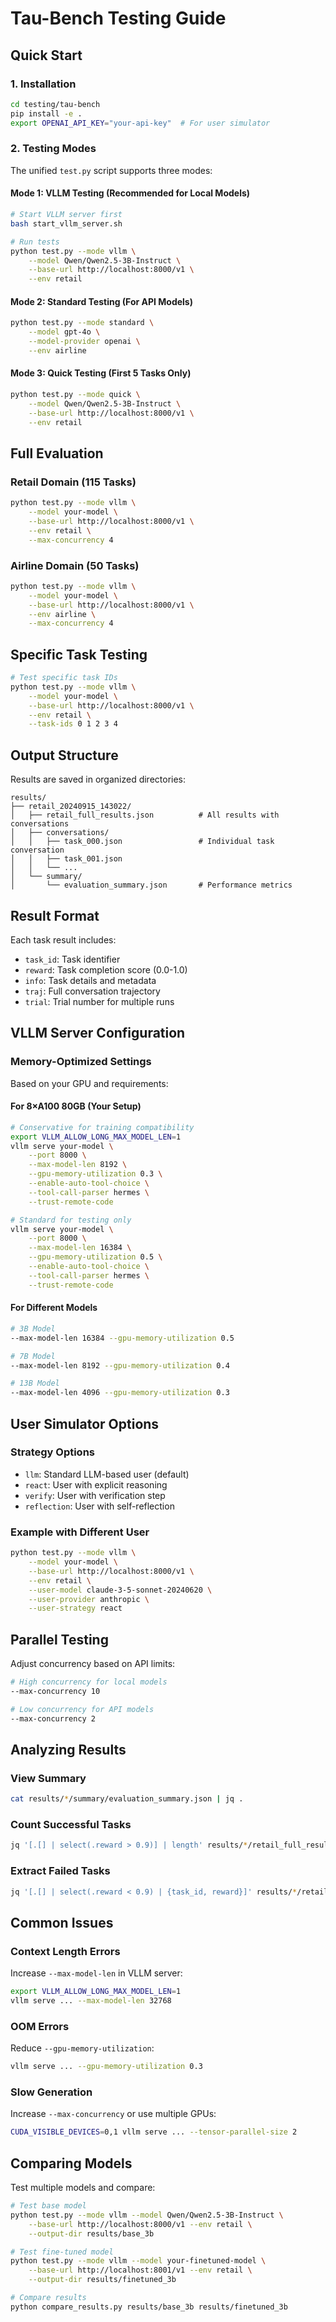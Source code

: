 # Tau-Bench Testing Guide

## Quick Start

### 1. Installation
```bash
cd testing/tau-bench
pip install -e .
export OPENAI_API_KEY="your-api-key"  # For user simulator
```

### 2. Testing Modes

The unified `test.py` script supports three modes:

#### Mode 1: VLLM Testing (Recommended for Local Models)
```bash
# Start VLLM server first
bash start_vllm_server.sh

# Run tests
python test.py --mode vllm \
    --model Qwen/Qwen2.5-3B-Instruct \
    --base-url http://localhost:8000/v1 \
    --env retail
```

#### Mode 2: Standard Testing (For API Models)
```bash
python test.py --mode standard \
    --model gpt-4o \
    --model-provider openai \
    --env airline
```

#### Mode 3: Quick Testing (First 5 Tasks Only)
```bash
python test.py --mode quick \
    --model Qwen/Qwen2.5-3B-Instruct \
    --base-url http://localhost:8000/v1 \
    --env retail
```

## Full Evaluation

### Retail Domain (115 Tasks)
```bash
python test.py --mode vllm \
    --model your-model \
    --base-url http://localhost:8000/v1 \
    --env retail \
    --max-concurrency 4
```

### Airline Domain (50 Tasks)
```bash
python test.py --mode vllm \
    --model your-model \
    --base-url http://localhost:8000/v1 \
    --env airline \
    --max-concurrency 4
```

## Specific Task Testing
```bash
# Test specific task IDs
python test.py --mode vllm \
    --model your-model \
    --base-url http://localhost:8000/v1 \
    --env retail \
    --task-ids 0 1 2 3 4
```

## Output Structure

Results are saved in organized directories:
```
results/
├── retail_20240915_143022/
│   ├── retail_full_results.json          # All results with conversations
│   ├── conversations/
│   │   ├── task_000.json                 # Individual task conversation
│   │   ├── task_001.json
│   │   └── ...
│   └── summary/
│       └── evaluation_summary.json       # Performance metrics
```

## Result Format

Each task result includes:
- `task_id`: Task identifier
- `reward`: Task completion score (0.0-1.0)
- `info`: Task details and metadata
- `traj`: Full conversation trajectory
- `trial`: Trial number for multiple runs

## VLLM Server Configuration

### Memory-Optimized Settings

Based on your GPU and requirements:

#### For 8×A100 80GB (Your Setup)
```bash
# Conservative for training compatibility
export VLLM_ALLOW_LONG_MAX_MODEL_LEN=1
vllm serve your-model \
    --port 8000 \
    --max-model-len 8192 \
    --gpu-memory-utilization 0.3 \
    --enable-auto-tool-choice \
    --tool-call-parser hermes \
    --trust-remote-code

# Standard for testing only
vllm serve your-model \
    --port 8000 \
    --max-model-len 16384 \
    --gpu-memory-utilization 0.5 \
    --enable-auto-tool-choice \
    --tool-call-parser hermes \
    --trust-remote-code
```

#### For Different Models
```bash
# 3B Model
--max-model-len 16384 --gpu-memory-utilization 0.5

# 7B Model
--max-model-len 8192 --gpu-memory-utilization 0.4

# 13B Model
--max-model-len 4096 --gpu-memory-utilization 0.3
```

## User Simulator Options

### Strategy Options
- `llm`: Standard LLM-based user (default)
- `react`: User with explicit reasoning
- `verify`: User with verification step
- `reflection`: User with self-reflection

### Example with Different User
```bash
python test.py --mode vllm \
    --model your-model \
    --base-url http://localhost:8000/v1 \
    --env retail \
    --user-model claude-3-5-sonnet-20240620 \
    --user-provider anthropic \
    --user-strategy react
```

## Parallel Testing

Adjust concurrency based on API limits:
```bash
# High concurrency for local models
--max-concurrency 10

# Low concurrency for API models
--max-concurrency 2
```

## Analyzing Results

### View Summary
```bash
cat results/*/summary/evaluation_summary.json | jq .
```

### Count Successful Tasks
```bash
jq '[.[] | select(.reward > 0.9)] | length' results/*/retail_full_results.json
```

### Extract Failed Tasks
```bash
jq '[.[] | select(.reward < 0.9) | {task_id, reward}]' results/*/retail_full_results.json
```

## Common Issues

### Context Length Errors
Increase `--max-model-len` in VLLM server:
```bash
export VLLM_ALLOW_LONG_MAX_MODEL_LEN=1
vllm serve ... --max-model-len 32768
```

### OOM Errors
Reduce `--gpu-memory-utilization`:
```bash
vllm serve ... --gpu-memory-utilization 0.3
```

### Slow Generation
Increase `--max-concurrency` or use multiple GPUs:
```bash
CUDA_VISIBLE_DEVICES=0,1 vllm serve ... --tensor-parallel-size 2
```

## Comparing Models

Test multiple models and compare:
```bash
# Test base model
python test.py --mode vllm --model Qwen/Qwen2.5-3B-Instruct \
    --base-url http://localhost:8000/v1 --env retail \
    --output-dir results/base_3b

# Test fine-tuned model  
python test.py --mode vllm --model your-finetuned-model \
    --base-url http://localhost:8001/v1 --env retail \
    --output-dir results/finetuned_3b

# Compare results
python compare_results.py results/base_3b results/finetuned_3b
```
